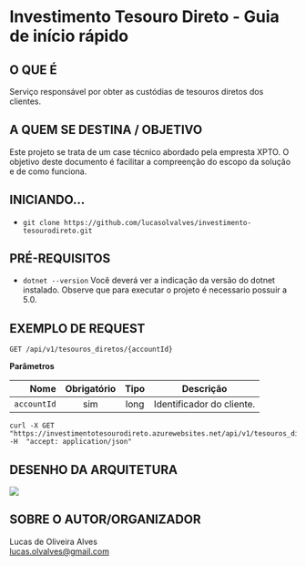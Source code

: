 # Investimento Tesouro Direto - Guia de início rápido

## O QUE É
Serviço responsável por obter as custódias de tesouros diretos dos clientes.

## A QUEM SE DESTINA / OBJETIVO
Este projeto se trata de um case técnico abordado pela empresta XPTO. 
O objetivo deste documento é facilitar a compreenção do escopo da solução e de como funciona.

## INICIANDO...
- `git clone https://github.com/lucasolvalves/investimento-tesourodireto.git`

## PRÉ-REQUISITOS
- `dotnet --version`
Você deverá ver a indicação da versão do dotnet instalado.
Observe que para executar o projeto é necessario possuir a 5.0.

## EXEMPLO DE REQUEST

`GET /api/v1/tesouros_diretos/{accountId}`

**Parâmetros**

|          Nome | Obrigatório |  Tipo   | Descrição                                                                                                                                                           |
| -------------:|:--------:|:-------:| --------------------------------------------------------------------------------------------------------------------------------------------------------------------- |
|     `accountId` | sim | long  | Identificador do cliente.

    curl -X GET "https://investimentotesourodireto.azurewebsites.net/api/v1/tesouros_diretos/123456" -H  "accept: application/json"

## DESENHO DA ARQUITETURA
![](https://raw.githubusercontent.com/lucasolvalves/investimento-cliente-custodia/main/design_investimento_cliente_cust%C3%B3dia.png)

## SOBRE O AUTOR/ORGANIZADOR
Lucas de Oliveira Alves<br>
lucas.olvalves@gmail.com

